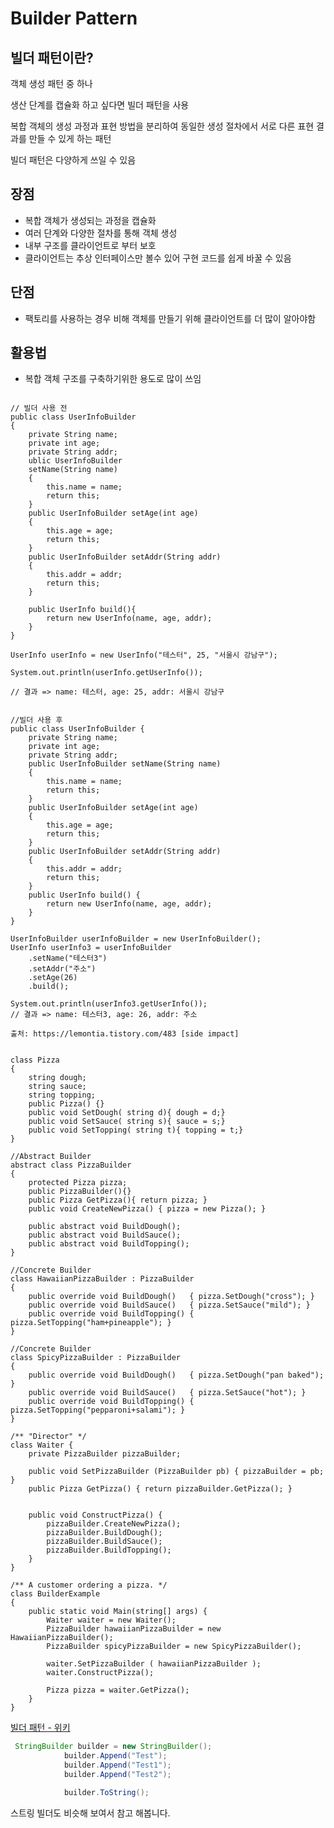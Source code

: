 # Builder Pattern

## 빌더 패턴이란?

객체 생성 패턴 중 하나

생산 단계를 캡슐화 하고 싶다면 빌더 패턴을 사용

복합 객체의 생성 과정과 표현 방법을 분리하여 동일한 생성 절차에서 서로 다른 표현 결과를 만들 수 있게 하는 패턴

빌더 패턴은 다양하게 쓰일 수 있음 

## 장점
- 복합 객체가 생성되는 과정을 캡슐화
- 여러 단계와 다양한 절차를 통해 객체 생성
- 내부 구조를 클라이언트로 부터 보호
- 클라이언트는 추상 인터페이스만 볼수 있어 구현 코드를 쉽게 바꿀 수 있음

## 단점
- 팩토리를 사용하는 경우  비해 객체를 만들기 위해 클라이언트를 더 많이 알아야함

## 활용법 
- 복합 객체  구조를 구축하기위한 용도로 많이 쓰임

<pre><code>
// 빌더 사용 전
public class UserInfoBuilder 
{ 
    private String name; 
    private int age;
    private String addr; 
    ublic UserInfoBuilder 
    setName(String name)
    { 
        this.name = name;
        return this;
    }
    public UserInfoBuilder setAge(int age)
    { 
        this.age = age; 
        return this; 
    } 
    public UserInfoBuilder setAddr(String addr)
    { 
        this.addr = addr; 
        return this; 
    }
             
    public UserInfo build(){ 
        return new UserInfo(name, age, addr); 
    } 
}

UserInfo userInfo = new UserInfo("테스터", 25, "서울시 강남구"); 

System.out.println(userInfo.getUserInfo()); 

// 결과 => name: 테스터, age: 25, addr: 서울시 강남구


//빌더 사용 후
public class UserInfoBuilder { 
    private String name; 
    private int age; 
    private String addr; 
    public UserInfoBuilder setName(String name) 
    { 
        this.name = name;
        return this;
    } 
    public UserInfoBuilder setAge(int age) 
    { 
        this.age = age; 
        return this; 
    } 
    public UserInfoBuilder setAddr(String addr) 
    { 
        this.addr = addr; 
        return this; 
    } 
    public UserInfo build() { 
        return new UserInfo(name, age, addr); 
    } 
}

UserInfoBuilder userInfoBuilder = new UserInfoBuilder();
UserInfo userInfo3 = userInfoBuilder
    .setName("테스터3")
    .setAddr("주소")
    .setAge(26)
    .build(); 

System.out.println(userInfo3.getUserInfo()); 
// 결과 => name: 테스터3, age: 26, addr: 주소

출처: https://lemontia.tistory.com/483 [side impact]
</code></pre>

<pre><code>
class Pizza
{
    string dough;
    string sauce;
    string topping;
    public Pizza() {}
    public void SetDough( string d){ dough = d;}
    public void SetSauce( string s){ sauce = s;}
    public void SetTopping( string t){ topping = t;}
}

//Abstract Builder
abstract class PizzaBuilder
{
    protected Pizza pizza;
    public PizzaBuilder(){}
    public Pizza GetPizza(){ return pizza; }
    public void CreateNewPizza() { pizza = new Pizza(); }

    public abstract void BuildDough();
    public abstract void BuildSauce();
    public abstract void BuildTopping();
}

//Concrete Builder
class HawaiianPizzaBuilder : PizzaBuilder
{
    public override void BuildDough()   { pizza.SetDough("cross"); }
    public override void BuildSauce()   { pizza.SetSauce("mild"); }
    public override void BuildTopping() { pizza.SetTopping("ham+pineapple"); }
}

//Concrete Builder
class SpicyPizzaBuilder : PizzaBuilder
{
    public override void BuildDough()   { pizza.SetDough("pan baked"); }
    public override void BuildSauce()   { pizza.SetSauce("hot"); }
    public override void BuildTopping() { pizza.SetTopping("pepparoni+salami"); }
}

/** "Director" */
class Waiter {
    private PizzaBuilder pizzaBuilder;

    public void SetPizzaBuilder (PizzaBuilder pb) { pizzaBuilder = pb; }
    public Pizza GetPizza() { return pizzaBuilder.GetPizza(); }


    public void ConstructPizza() {
        pizzaBuilder.CreateNewPizza();
        pizzaBuilder.BuildDough();
        pizzaBuilder.BuildSauce();
        pizzaBuilder.BuildTopping();
    }
}

/** A customer ordering a pizza. */
class BuilderExample
{
    public static void Main(string[] args) {
        Waiter waiter = new Waiter();
        PizzaBuilder hawaiianPizzaBuilder = new HawaiianPizzaBuilder();
        PizzaBuilder spicyPizzaBuilder = new SpicyPizzaBuilder();

        waiter.SetPizzaBuilder ( hawaiianPizzaBuilder );
        waiter.ConstructPizza();

        Pizza pizza = waiter.GetPizza();
    }
}
</code></pre>

[빌더 패턴 - 위키](https://ko.wikipedia.org/wiki/%EB%B9%8C%EB%8D%94_%ED%8C%A8%ED%84%B4)

```java
 StringBuilder builder = new StringBuilder();
            builder.Append("Test");
            builder.Append("Test1");
            builder.Append("Test2");

            builder.ToString();
```

스트링 빌더도 비슷해 보여서 참고 해봅니다.
